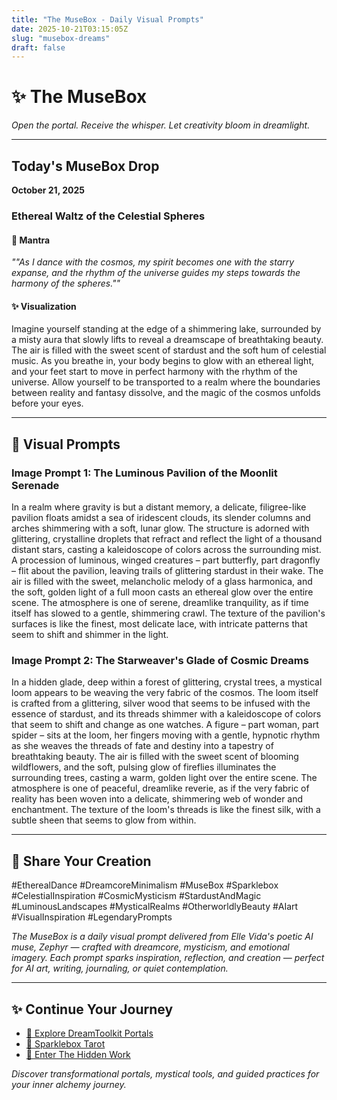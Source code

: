 ```yaml
---
title: "The MuseBox - Daily Visual Prompts"
date: 2025-10-21T03:15:05Z
slug: "musebox-dreams"
draft: false
---
```


# ✨ The MuseBox

*Open the portal. Receive the whisper. Let creativity bloom in dreamlight.*

---

## Today's MuseBox Drop
**October 21, 2025**

### Ethereal Waltz of the Celestial Spheres

#### 🌙 Mantra
*""As I dance with the cosmos, my spirit becomes one with the starry expanse, and the rhythm of the universe guides my steps towards the harmony of the spheres.""*

#### ✨ Visualization
Imagine yourself standing at the edge of a shimmering lake, surrounded by a misty aura that slowly lifts to reveal a dreamscape of breathtaking beauty. The air is filled with the sweet scent of stardust and the soft hum of celestial music. As you breathe in, your body begins to glow with an ethereal light, and your feet start to move in perfect harmony with the rhythm of the universe. Allow yourself to be transported to a realm where the boundaries between reality and fantasy dissolve, and the magic of the cosmos unfolds before your eyes.

---

## 🎨 Visual Prompts

### Image Prompt 1: The Luminous Pavilion of the Moonlit Serenade

In a realm where gravity is but a distant memory, a delicate, filigree-like pavilion floats amidst a sea of iridescent clouds, its slender columns and arches shimmering with a soft, lunar glow. The structure is adorned with glittering, crystalline droplets that refract and reflect the light of a thousand distant stars, casting a kaleidoscope of colors across the surrounding mist. A procession of luminous, winged creatures – part butterfly, part dragonfly – flit about the pavilion, leaving trails of glittering stardust in their wake. The air is filled with the sweet, melancholic melody of a glass harmonica, and the soft, golden light of a full moon casts an ethereal glow over the entire scene. The atmosphere is one of serene, dreamlike tranquility, as if time itself has slowed to a gentle, shimmering crawl. The texture of the pavilion's surfaces is like the finest, most delicate lace, with intricate patterns that seem to shift and shimmer in the light.

### Image Prompt 2: The Starweaver's Glade of Cosmic Dreams

In a hidden glade, deep within a forest of glittering, crystal trees, a mystical loom appears to be weaving the very fabric of the cosmos. The loom itself is crafted from a glittering, silver wood that seems to be infused with the essence of stardust, and its threads shimmer with a kaleidoscope of colors that seem to shift and change as one watches. A figure – part woman, part spider – sits at the loom, her fingers moving with a gentle, hypnotic rhythm as she weaves the threads of fate and destiny into a tapestry of breathtaking beauty. The air is filled with the sweet scent of blooming wildflowers, and the soft, pulsing glow of fireflies illuminates the surrounding trees, casting a warm, golden light over the entire scene. The atmosphere is one of peaceful, dreamlike reverie, as if the very fabric of reality has been woven into a delicate, shimmering web of wonder and enchantment. The texture of the loom's threads is like the finest silk, with a subtle sheen that seems to glow from within.

---

## 🔮 Share Your Creation

#EtherealDance #DreamcoreMinimalism #MuseBox #Sparklebox #CelestialInspiration #CosmicMysticism #StardustAndMagic #LuminousLandscapes #MysticalRealms #OtherworldlyBeauty #AIart #VisualInspiration #LegendaryPrompts

*The MuseBox is a daily visual prompt delivered from Elle Vida's poetic AI muse, Zephyr — crafted with dreamcore, mysticism, and emotional imagery. Each prompt sparks inspiration, reflection, and creation — perfect for AI art, writing, journaling, or quiet contemplation.*

---

## ✨ Continue Your Journey

- [🌌 Explore DreamToolkit Portals](/dreamtoolkit/)
- [🔮 Sparklebox Tarot](/tarot/)
- [🌙 Enter The Hidden Work](/hidden-work/)

*Discover transformational portals, mystical tools, and guided practices for your inner alchemy journey.*
